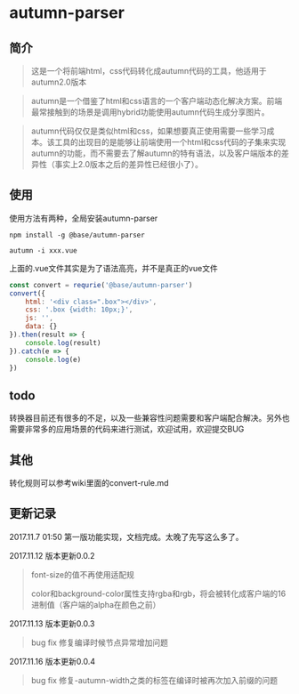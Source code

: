 # autumn-parser

## 简介
> 这是一个将前端html，css代码转化成autumn代码的工具，他适用于autumn2.0版本

> autumn是一个借鉴了html和css语言的一个客户端动态化解决方案。前端最常接触到的场景是调用hybrid功能使用autumn代码生成分享图片。

> autumn代码仅仅是类似html和css，如果想要真正使用需要一些学习成本。该工具的出现目的是能够让前端使用一个html和css代码的子集来实现autumn的功能，而不需要去了解autumn的特有语法，以及客户端版本的差异性（事实上2.0版本之后的差异性已经很小了）。

## 使用
使用方法有两种，全局安装autumn-parser

```
npm install -g @base/autumn-parser

autumn -i xxx.vue
```

上面的.vue文件其实是为了语法高亮，并不是真正的vue文件

```js
const convert = requrie('@base/autumn-parser')
convert({
    html: '<div class=".box"></div>',
    css: '.box {width: 10px;}',
    js: '',
    data: {}
}).then(result => {
    console.log(result)
}).catch(e => {
    console.log(e)
})
```

## todo
转换器目前还有很多的不足，以及一些兼容性问题需要和客户端配合解决。另外也需要非常多的应用场景的代码来进行测试，欢迎试用，欢迎提交BUG

## 其他
转化规则可以参考wiki里面的convert-rule.md

## 更新记录
2017.11.7 01:50 第一版功能实现，文档完成。太晚了先写这么多了。

2017.11.12 版本更新0.0.2

> font-size的值不再使用适配规
>
> color和background-color属性支持rgba和rgb，将会被转化成客户端的16进制值（客户端的alpha在颜色之前）

2017.11.13 版本更新0.0.3

> bug fix 修复编译时候节点异常增加问题

2017.11.16 版本更新0.0.4

> bug fix 修复-autumn-width之类的标签在编译时被再次加入前缀的问题